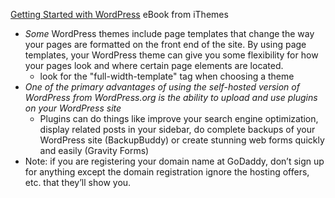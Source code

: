 [Getting Started with WordPress](https://ithemes.com/wp-content/uploads/downloads/2015/10/getting-started-with-WordPress-ebook.pdf) eBook from iThemes
* *Some* WordPress themes include page templates that change the way your pages are formatted on the front end of the site. By using page templates, your WordPress theme can give you some flexibility for how your pages look and where certain page elements are located.
  * look for the "full-width-template" tag when choosing a theme
* *One of the primary advantages of using the self-hosted version of WordPress from WordPress.org is the ability to upload and use plugins on your WordPress site*
  * Plugins can do things like improve your search engine optimization, display related posts in your sidebar, do complete backups of your WordPress site (BackupBuddy) or create stunning web forms quickly and easily (Gravity Forms)
* Note: if you are registering your domain name at GoDaddy, don’t sign up for anything except the domain registration ignore the hosting offers, etc. that they’ll show you.